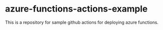 # azure-functions-actions-example
This is a repository for sample github actions for deploying azure functions.
